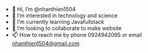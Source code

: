 - 👋 Hi, I’m @nhanthien1504
- 👀 I’m interested in technology and science
- 🌱 I’m currently learning Javafullstack
- 💞️ I’m looking to collaborate to make website
- 📫 How to reach me by phone 0924942095 or email nhanthien1504@gmail.com

<!---
nhanthien1504/nhanthien1504 is a ✨ special ✨ repository because its `README.md` (this file) appears on your GitHub profile.
You can click the Preview link to take a look at your changes.
--->

